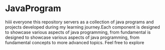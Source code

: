 # JavaProgram
hiiii everyone   this repository servers as a collection of java programs and projects developed during my learning journey.Each  component is designed to showcase various aspects of java programming, from fundamental is designed to showcase various aspects of java programming, from fundamental concepts to more advanced topics. Feel free to explore
